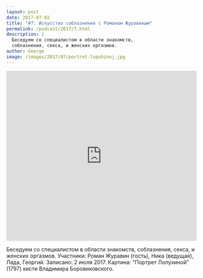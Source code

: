 ```yaml
---
layout: post
date: 2017-07-02
title: "#7: Искусство соблазнения с Романом Журавиным"
permalink: /podcast/2017/7.html
description: |
  Беседуем со специалистом в области знакомств,
  соблазнения, секса, и женских оргазмов.
author: George
image: /images/2017/07/portret-lopuhinoj.jpg
---
```


<iframe width="100%" height="450" scrolling="no" frameborder="no" src="https://w.soundcloud.com/player/?url=https%3A//api.soundcloud.com/tracks/332405533&amp;auto_play=false&amp;hide_related=false&amp;show_comments=true&amp;show_user=true&amp;show_reposts=false&amp;visual=true"></iframe>

Беседуем со специалистом в области знакомств,
соблазнения, секса, и женских оргазмов.
Участники: Роман Журавин (гость), Ника (ведущая), Лада, Георгий.
Записано: 2 июля 2017.
Картина: "Портрет Лопухиной" (1797) кисти Владимира Боровиковского.
